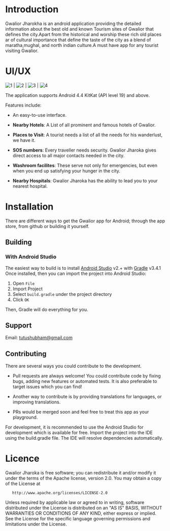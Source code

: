 # Introduction

Gwalior Jharokha is an android application providing the detailed information about the best old and known Tourism sites of Gwalior that defines the city.Apart from the historical and worship these rich old places ar of cultural importance that define the taste of the city as a blend of maratha,mughal, and north indian culture.A must have app for any tourist visiting Gwalior.

# UI/UX
![1](1.png)  |  ![2](2.png) |  ![3](3.png)  |   ![4](4.png)

The application supports Android 4.4 KitKat (API level 19) and above.

Features include:

  * An easy-to-use interface.

  * **Nearby Hotels**: A List of all prominent and famous hotels of Gwalior.

  * **Places to Visit**: A tourist needs a list of all the needs for his wanderlust, we have it.

  * **SOS numbers**: Every traveller needs security. Gwalior Jharoka gives direct access to all major contacts needed in the city.

  * **Washroom facilites**: These serve not only for emergencies, but even when you end up satisfying your hunger in the city.

  * **Nearby Hospitals**: Gwalior Jharoka has the ability to lead you to your nearest hospital.

# Installation

There are different ways to get the Gwalior app for Android; through
the app store, from github or building it yourself.

## Building


### With Android Studio
The easiest way to build is to install [Android Studio](https://developer.android.com/sdk/index.html) v2.+
with [Gradle](https://www.gradle.org/) v3.4.1
Once installed, then you can import the project into Android Studio:

1. Open `File`
2. Import Project
3. Select `build.gradle` under the project directory
4. Click `OK`

Then, Gradle will do everything for you.

## Support

Email: tutushubham@gmail.com

## Contributing

There are several ways you could contribute to the development.

* Pull requests are always welcome! You could contribute code by fixing bugs, adding new features or automated tests. It is also preferable to target issues which you can find! 

* Another way to contribute is by providing translations for languages, or improving translations.

* PRs would be merged soon and feel free to treat this app as your playground.

For development, it is recommended to use the Android Studio for development which is available for free.
Import the project into the IDE using the build.gradle file. The IDE will resolve dependencies automatically.

# Licence
Gwalior Jharoka is free software; you can redistribute it and/or
modify it under the terms of the Apache license, version 2.0.
You may obtain a copy of the License at

       http://www.apache.org/licenses/LICENSE-2.0

Unless required by applicable law or agreed to in writing, software
distributed under the License is distributed on an "AS IS" BASIS,
WITHOUT WARRANTIES OR CONDITIONS OF ANY KIND, either express or implied.
See the License for the specific language governing permissions and
limitations under the License.
